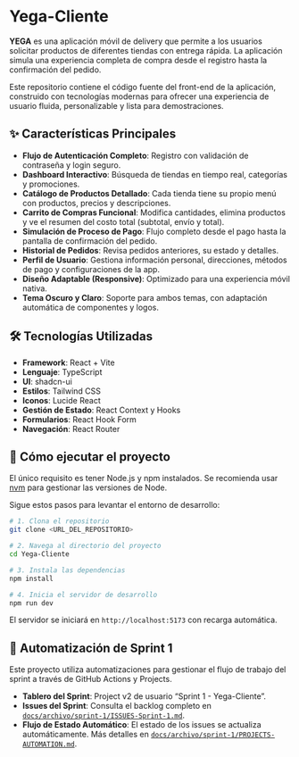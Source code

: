 # Yega-Cliente

**YEGA** es una aplicación móvil de delivery que permite a los usuarios solicitar productos de diferentes tiendas con entrega rápida. La aplicación simula una experiencia completa de compra desde el registro hasta la confirmación del pedido.

Este repositorio contiene el código fuente del front-end de la aplicación, construido con tecnologías modernas para ofrecer una experiencia de usuario fluida, personalizable y lista para demostraciones.

## ✨ Características Principales

- **Flujo de Autenticación Completo**: Registro con validación de contraseña y login seguro.
- **Dashboard Interactivo**: Búsqueda de tiendas en tiempo real, categorías y promociones.
- **Catálogo de Productos Detallado**: Cada tienda tiene su propio menú con productos, precios y descripciones.
- **Carrito de Compras Funcional**: Modifica cantidades, elimina productos y ve el resumen del costo total (subtotal, envío y total).
- **Simulación de Proceso de Pago**: Flujo completo desde el pago hasta la pantalla de confirmación del pedido.
- **Historial de Pedidos**: Revisa pedidos anteriores, su estado y detalles.
- **Perfil de Usuario**: Gestiona información personal, direcciones, métodos de pago y configuraciones de la app.
- **Diseño Adaptable (Responsive)**: Optimizado para una experiencia móvil nativa.
- **Tema Oscuro y Claro**: Soporte para ambos temas, con adaptación automática de componentes y logos.

## 🛠️ Tecnologías Utilizadas

- **Framework**: React + Vite
- **Lenguaje**: TypeScript
- **UI**: shadcn-ui
- **Estilos**: Tailwind CSS
- **Iconos**: Lucide React
- **Gestión de Estado**: React Context y Hooks
- **Formularios**: React Hook Form
- **Navegación**: React Router

## 🚀 Cómo ejecutar el proyecto

El único requisito es tener Node.js y npm instalados. Se recomienda usar [nvm](https://github.com/nvm-sh/nvm#installing-and-updating) para gestionar las versiones de Node.

Sigue estos pasos para levantar el entorno de desarrollo:

```sh
# 1. Clona el repositorio
git clone <URL_DEL_REPOSITORIO>

# 2. Navega al directorio del proyecto
cd Yega-Cliente

# 3. Instala las dependencias
npm install

# 4. Inicia el servidor de desarrollo
npm run dev
```
El servidor se iniciará en `http://localhost:5173` con recarga automática.

## 🤖 Automatización de Sprint 1

Este proyecto utiliza automatizaciones para gestionar el flujo de trabajo del sprint a través de GitHub Actions y Projects.

- **Tablero del Sprint**: Project v2 de usuario “Sprint 1 - Yega-Cliente”.
- **Issues del Sprint**: Consulta el backlog completo en [`docs/archivo/sprint-1/ISSUES-Sprint-1.md`](./docs/archivo/sprint-1/ISSUES-Sprint-1.md).
- **Flujo de Estado Automático**: El estado de los issues se actualiza automáticamente. Más detalles en [`docs/archivo/sprint-1/PROJECTS-AUTOMATION.md`](./docs/archivo/sprint-1/PROJECTS-AUTOMATION.md).
